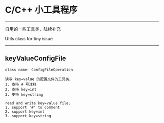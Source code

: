 # C/C++ 小工具程序
***
自用的一些工具类，陆续补充

Utils class for tiny issue
***


## keyValueConfigFile
```
class name: ConfigFileOperation

读写 key=value 的配置文件的工具类，
1. 支持 # 号注释
2. 支持 key=int
3. 支持 key=string
 
read and write key=value file. 
1. support '#' to comment
2. support key=int
3. support key=string
